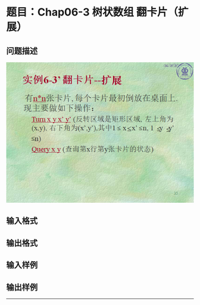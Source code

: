 # 题目：Chap06-3 树状数组 翻卡片（扩展）

## 问题描述
![](title_chap06-3.png)
## 输入格式

## 输出格式

## 输入样例

## 输出样例

----